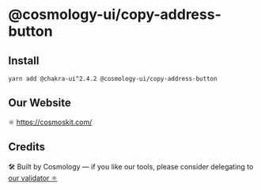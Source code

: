 # @cosmology-ui/copy-address-button

## Install

```
yarn add @chakra-ui^2.4.2 @cosmology-ui/copy-address-button
```

## Our Website

⚛️ https://cosmoskit.com/

## Credits

🛠 Built by Cosmology — if you like our tools, please consider delegating to [our validator ⚛️](https://cosmology.tech/validator)
